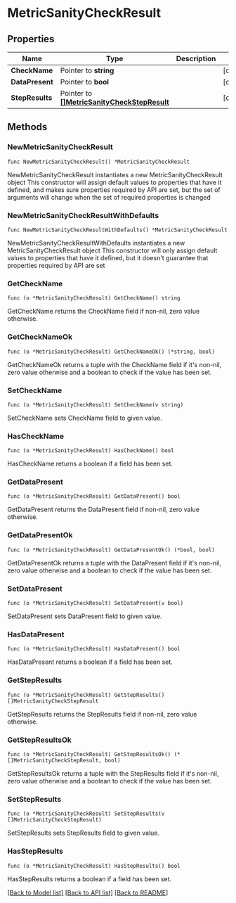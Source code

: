 # MetricSanityCheckResult

## Properties

Name | Type | Description | Notes
------------ | ------------- | ------------- | -------------
**CheckName** | Pointer to **string** |  | [optional] 
**DataPresent** | Pointer to **bool** |  | [optional] 
**StepResults** | Pointer to [**[]MetricSanityCheckStepResult**](MetricSanityCheckStepResult.md) |  | [optional] 

## Methods

### NewMetricSanityCheckResult

`func NewMetricSanityCheckResult() *MetricSanityCheckResult`

NewMetricSanityCheckResult instantiates a new MetricSanityCheckResult object
This constructor will assign default values to properties that have it defined,
and makes sure properties required by API are set, but the set of arguments
will change when the set of required properties is changed

### NewMetricSanityCheckResultWithDefaults

`func NewMetricSanityCheckResultWithDefaults() *MetricSanityCheckResult`

NewMetricSanityCheckResultWithDefaults instantiates a new MetricSanityCheckResult object
This constructor will only assign default values to properties that have it defined,
but it doesn't guarantee that properties required by API are set

### GetCheckName

`func (o *MetricSanityCheckResult) GetCheckName() string`

GetCheckName returns the CheckName field if non-nil, zero value otherwise.

### GetCheckNameOk

`func (o *MetricSanityCheckResult) GetCheckNameOk() (*string, bool)`

GetCheckNameOk returns a tuple with the CheckName field if it's non-nil, zero value otherwise
and a boolean to check if the value has been set.

### SetCheckName

`func (o *MetricSanityCheckResult) SetCheckName(v string)`

SetCheckName sets CheckName field to given value.

### HasCheckName

`func (o *MetricSanityCheckResult) HasCheckName() bool`

HasCheckName returns a boolean if a field has been set.

### GetDataPresent

`func (o *MetricSanityCheckResult) GetDataPresent() bool`

GetDataPresent returns the DataPresent field if non-nil, zero value otherwise.

### GetDataPresentOk

`func (o *MetricSanityCheckResult) GetDataPresentOk() (*bool, bool)`

GetDataPresentOk returns a tuple with the DataPresent field if it's non-nil, zero value otherwise
and a boolean to check if the value has been set.

### SetDataPresent

`func (o *MetricSanityCheckResult) SetDataPresent(v bool)`

SetDataPresent sets DataPresent field to given value.

### HasDataPresent

`func (o *MetricSanityCheckResult) HasDataPresent() bool`

HasDataPresent returns a boolean if a field has been set.

### GetStepResults

`func (o *MetricSanityCheckResult) GetStepResults() []MetricSanityCheckStepResult`

GetStepResults returns the StepResults field if non-nil, zero value otherwise.

### GetStepResultsOk

`func (o *MetricSanityCheckResult) GetStepResultsOk() (*[]MetricSanityCheckStepResult, bool)`

GetStepResultsOk returns a tuple with the StepResults field if it's non-nil, zero value otherwise
and a boolean to check if the value has been set.

### SetStepResults

`func (o *MetricSanityCheckResult) SetStepResults(v []MetricSanityCheckStepResult)`

SetStepResults sets StepResults field to given value.

### HasStepResults

`func (o *MetricSanityCheckResult) HasStepResults() bool`

HasStepResults returns a boolean if a field has been set.


[[Back to Model list]](../README.md#documentation-for-models) [[Back to API list]](../README.md#documentation-for-api-endpoints) [[Back to README]](../README.md)



